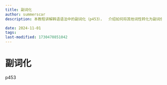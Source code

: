 ```yaml
---
title: 副词化
author: summerscar
description: 本教程讲解韩语语法中的副词化（p453），  介绍如何将其他词性转化为副词使用。

date: 2024-11-01
tags:
last-modified: 1730470851042
---
```


# 副词化
p453
